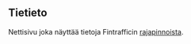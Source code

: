 ## Tietieto
Nettisivu joka näyttää tietoja Fintrafficin [rajapinnoista](https://www.digitraffic.fi/tieliikenne/).